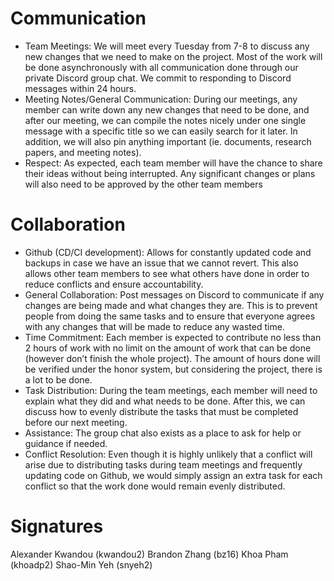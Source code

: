 # Communication
* Team Meetings: We will meet every Tuesday from 7-8 to discuss any new changes that we need to make on the project. Most of the work will be done asynchronously with all communication done through our private Discord group chat. We commit to responding to Discord messages within 24 hours.
* Meeting Notes/General Communication: During our meetings, any member can write down any new changes that need to be done, and after our meeting, we can compile the notes nicely under one single message with a specific title so we can easily search for it later. In addition, we will also pin anything important (ie. documents, research papers, and meeting notes).
* Respect: As expected, each team member will have the chance to share their ideas without being interrupted. Any significant changes or plans will also need to be approved by the other team members

# Collaboration
* Github (CD/CI development): Allows for constantly updated code and backups in case we have an issue that we cannot revert. This also allows other team members to see what others have done in order to reduce conflicts and ensure accountability.
* General Collaboration: Post messages on Discord to communicate if any changes are being made and what changes they are. This is to prevent people from doing the same tasks and to ensure that everyone agrees with any changes that will be made to reduce any wasted time.
* Time Commitment: Each member is expected to contribute no less than 2 hours of work with no limit on the amount of work that can be done (however don’t finish the whole project). The amount of hours done will be verified under the honor system, but considering the project, there is a lot to be done. 
* Task Distribution: During the team meetings, each member will need to explain what they did and what needs to be done. After this, we can discuss how to evenly distribute the tasks that must be completed before our next meeting.
* Assistance: The group chat also exists as a place to ask for help or guidance if needed.
* Conflict Resolution: Even though it is highly unlikely that a conflict will arise due to distributing tasks during team meetings and frequently updating code on Github, we would simply assign an extra task for each conflict so that the work done would remain evenly distributed.

# Signatures
Alexander Kwandou (kwandou2)
Brandon Zhang (bz16) 
Khoa Pham (khoadp2)
Shao-Min Yeh (snyeh2)